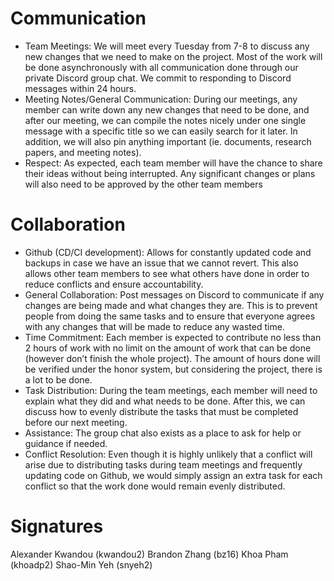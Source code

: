 # Communication
* Team Meetings: We will meet every Tuesday from 7-8 to discuss any new changes that we need to make on the project. Most of the work will be done asynchronously with all communication done through our private Discord group chat. We commit to responding to Discord messages within 24 hours.
* Meeting Notes/General Communication: During our meetings, any member can write down any new changes that need to be done, and after our meeting, we can compile the notes nicely under one single message with a specific title so we can easily search for it later. In addition, we will also pin anything important (ie. documents, research papers, and meeting notes).
* Respect: As expected, each team member will have the chance to share their ideas without being interrupted. Any significant changes or plans will also need to be approved by the other team members

# Collaboration
* Github (CD/CI development): Allows for constantly updated code and backups in case we have an issue that we cannot revert. This also allows other team members to see what others have done in order to reduce conflicts and ensure accountability.
* General Collaboration: Post messages on Discord to communicate if any changes are being made and what changes they are. This is to prevent people from doing the same tasks and to ensure that everyone agrees with any changes that will be made to reduce any wasted time.
* Time Commitment: Each member is expected to contribute no less than 2 hours of work with no limit on the amount of work that can be done (however don’t finish the whole project). The amount of hours done will be verified under the honor system, but considering the project, there is a lot to be done. 
* Task Distribution: During the team meetings, each member will need to explain what they did and what needs to be done. After this, we can discuss how to evenly distribute the tasks that must be completed before our next meeting.
* Assistance: The group chat also exists as a place to ask for help or guidance if needed.
* Conflict Resolution: Even though it is highly unlikely that a conflict will arise due to distributing tasks during team meetings and frequently updating code on Github, we would simply assign an extra task for each conflict so that the work done would remain evenly distributed.

# Signatures
Alexander Kwandou (kwandou2)
Brandon Zhang (bz16) 
Khoa Pham (khoadp2)
Shao-Min Yeh (snyeh2)